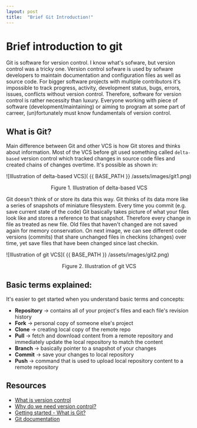 ```yaml
---
layout: post
title:  "Brief Git Introduction!"
---
```



# Brief introduction to git 

Git is software for version control. I know what's sofware, but version control was 
a tricky one. Version control sofware is used by sofware developers to maintain 
documentation and configuration files as well as source code. For bigger software 
projects with multiple contributors it's impossible to track progress, activity, 
development status, bugs, errors, issues, conflicts without version control. 
Therefore, software for version control is rather necessity than luxury. Everyone 
working with piece of software (development/maintaining) or aiming to 
program at some part of carreer, (un)fortunately must know fundamentals of version control. 

## What is Git? 

Main difference between Git and other VCS is how Git stores and thinks about information. 
Most of the VCS before git used something called `delta-based` version control 
which tracked changes in source code files and created chains of changes overtime. It's 
possible as shown in:

![Illustration of delta-based VCS]( {{ BASE_PATH }} /assets/images/git1.png)  
<div align="center"> Figure 1. Illustration of delta-based VCS </div>   


Git doesn't think of or store its data this way. Git thinks of its data more like a series 
of snapshots of miniature filesystem. Every time you commit (e.g. save current state of the code) 
Git basically takes picture of what your files look like and stores a reference to that 
snapshot. Therefore every change in file as treated as new file. Old files that haven't 
changed are not saved again for memory conservation. On next image, we can see different 
code versions (commits) that share unchanged files in checkins (changes) over time, yet
save files that have been changed since last checkin. 

![Illustration of git VCS]( {{ BASE_PATH }} /assets/images/git2.png)  
<div align="center"> Figure 2. Illustration of git VCS </div>   


## Basic terms explained:

It's easier to get started when you understand basic terms and concepts:  
 * **Repository** &rarr; contains all of your project's files and each file's revision history  
 * **Fork** &rarr; personal copy of someone else's project   
 * **Clone** &rarr; creating local copy of the remote repo  
 * **Pull** &rarr; fetch and download content from a remote repository and immediately update the local repository to match the content
 * **Branch** &rarr; basically pointer to a snapshot of your changes 
 * **Commit** &rarr; save your changes to local repository 
 * **Push** &rarr; command that is used to upload local repository content to a remote repository 


## Resources 

- [What is version control](https://www.google.com/search?channel=fs&client=ubuntu&q=why+do+we+need+software+version+control) 
- [Why do we need version control?](https://www.google.com/url?sa=t&rct=j&q=&esrc=s&source=web&cd=&cad=rja&uact=8&ved=2ahUKEwiM6PKg5NrvAhUF_aQKHRb9A1MQFjACegQIAhAD&url=https%3A%2F%2Fmedium.com%2F%40lanceharvieruntime%2Fversion-control-why-do-we-need-it-1681f4888cec&usg=AOvVaw29wT804SmlRfVMF1MPEZGD) 
- [Getting started - What is Git?](https://git-scm.com/book/en/v2/Getting-Started-What-is-Git%3F) 
- [Git documentation](https://git-scm.com/docs) 
